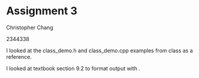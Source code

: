 # Assignment 3
Christopher Chang

2344338

I looked at the class_demo.h and class_demo.cpp examples from class as a
reference.

I looked at textbook section 9.2 to format output with <iomanip>.
